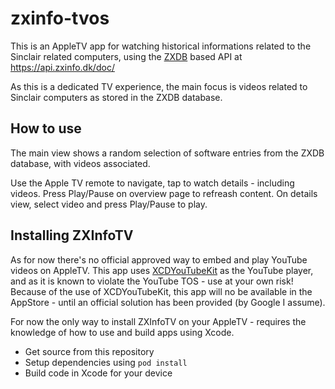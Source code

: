 # zxinfo-tvos
This is an AppleTV app for watching historical informations related to the Sinclair related computers, using the [ZXDB](https://github.com/zxdb/ZXDB) based API at https://api.zxinfo.dk/doc/

As this is a dedicated TV experience, the main focus is videos related to Sinclair computers as stored in the ZXDB database.

## How to use
The main view shows a random selection of software entries from the ZXDB database, with videos associated.

Use the Apple TV remote to navigate, tap to watch details - including videos. Press Play/Pause on overview page to refreash content. On details view, select video and press Play/Pause to play.

## Installing ZXInfoTV
As for now there's no official approved way to embed and play YouTube videos on AppleTV. This app uses [XCDYouTubeKit](https://github.com/0xced/XCDYouTubeKit) as the YouTube player, and as it is known to violate the YouTube TOS - use at your own risk! Because of the use of XCDYouTubeKit, this app will no be available in the AppStore - until an official solution has been provided (by Google I assume).

For now the only way to install ZXInfoTV on your AppleTV - requires the knowledge of how to use and build apps using Xcode.

* Get source from this repository
* Setup dependencies using `pod install`
* Build code in Xcode for your device
